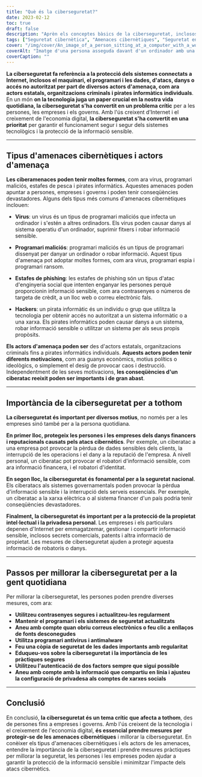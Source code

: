 ```yaml
---
title: "Què és la ciberseguretat?"
date: 2023-02-12
toc: true
draft: false
description: "Aprèn els conceptes bàsics de la ciberseguretat, inclosos els tipus d'amenaces cibernètiques, la importància de la ciberseguretat i els passos per millorar la seguretat en línia."
tags: ["Seguretat cibernètica", "Amenaces cibernètiques", "Seguretat en línia", "Protecció de dades", "Virus", "Programari maliciós", "Estafes de pesca", "Hackers", "seguretat nacional", "Propietat intel · lectual", "Privacitat personal"]
cover: "/img/cover/An_image_of_a_person_sitting_at_a_computer_with_a_worried_face.png"
coverAlt: "Imatge d'una persona asseguda davant d'un ordinador amb una expressió preocupada mentre es mostra a la pantalla un pirata informàtic o un ciberdelinqüent, que representa els perills de les amenaces cibernètiques i la importància de la ciberseguretat"
coverCaption: ""
---
```


**La ciberseguretat fa referència a la protecció dels sistemes connectats a Internet, inclosos el maquinari, el programari i les dades, d'atacs, danys o accés no autoritzat per part de diversos actors d'amenaça, com ara actors estatals, organitzacions criminals i pirates informàtics individuals**. En un món **on la tecnologia juga un paper crucial en la nostra vida quotidiana, la ciberseguretat s'ha convertit en un problema crític** per a les persones, les empreses i els governs. Amb l'ús creixent d'Internet i el creixement de l'economia digital, **la ciberseguretat s'ha convertit en una prioritat** per garantir el funcionament segur i segur dels sistemes tecnològics i la protecció de la informació sensible.

______

## Tipus d'amenaces cibernètiques i actors d'amenaça

**Les ciberamenaces poden tenir moltes formes**, com ara virus, programari maliciós, estafes de pesca i pirates informàtics. Aquestes amenaces poden apuntar a persones, empreses i governs i poden tenir conseqüències devastadores. Alguns dels tipus més comuns d'amenaces cibernètiques inclouen:

- **Virus**: un virus és un tipus de programari maliciós que infecta un ordinador i s'estén a altres ordinadors. Els virus poden causar danys al sistema operatiu d'un ordinador, suprimir fitxers i robar informació sensible.

- **Programari maliciós**: programari maliciós és un tipus de programari dissenyat per danyar un ordinador o robar informació. Aquest tipus d'amenaça pot adoptar moltes formes, com ara virus, programari espia i programari ransom.

- **Estafes de phishing**: les estafes de phishing són un tipus d'atac d'enginyeria social que intenten enganyar les persones perquè proporcionin informació sensible, com ara contrasenyes o números de targeta de crèdit, a un lloc web o correu electrònic fals.

- **Hackers**: un pirata informàtic és un individu o grup que utilitza la tecnologia per obtenir accés no autoritzat a un sistema informàtic o a una xarxa. Els pirates informàtics poden causar danys a un sistema, robar informació sensible o utilitzar un sistema per als seus propis propòsits.

**Els actors d'amenaça poden ser** des d'actors estatals, organitzacions criminals fins a pirates informàtics individuals. **Aquests actors poden tenir diferents motivacions**, com ara guanys econòmics, motius polítics o ideològics, o simplement el desig de provocar caos i destrucció. Independentment de les seves motivacions, **les conseqüències d'un ciberatac reeixit poden ser importants i de gran abast**.

______

## Importància de la ciberseguretat per a tothom

**La ciberseguretat és important per diversos motius**, no només per a les empreses sinó també per a la persona quotidiana.

**En primer lloc, protegeix les persones i les empreses dels danys financers i reputacionals causats pels atacs cibernètics**. Per exemple, un ciberatac a una empresa pot provocar la pèrdua de dades sensibles dels clients, la interrupció de les operacions i el dany a la reputació de l'empresa. A nivell personal, un ciberatac pot provocar el robatori d'informació sensible, com ara informació financera, i el robatori d'identitat.

**En segon lloc, la ciberseguretat és fonamental per a la seguretat nacional**. Els ciberatacs als sistemes governamentals poden provocar la pèrdua d'informació sensible i la interrupció dels serveis essencials. Per exemple, un ciberatac a la xarxa elèctrica o al sistema financer d'un país podria tenir conseqüències devastadores.

**Finalment, la ciberseguretat és important per a la protecció de la propietat intel·lectual i la privadesa personal**. Les empreses i els particulars depenen d'Internet per emmagatzemar, gestionar i compartir informació sensible, inclosos secrets comercials, patents i altra informació de propietat. Les mesures de ciberseguretat ajuden a protegir aquesta informació de robatoris o danys.

______

## Passos per millorar la ciberseguretat per a la gent quotidiana

Per millorar la ciberseguretat, les persones poden prendre diverses mesures, com ara:

- **Utilitzeu contrasenyes segures i actualitzeu-les regularment**
- **Mantenir el programari i els sistemes de seguretat actualitzats**
- **Aneu amb compte quan obriu correus electrònics o feu clic a enllaços de fonts desconegudes**
- **Utilitza programari antivirus i antimalware**
- **Feu una còpia de seguretat de les dades importants amb regularitat**
- **Eduqueu-vos sobre la ciberseguretat i la importància de les pràctiques segures**
- **Utilitzeu l'autenticació de dos factors sempre que sigui possible**
- **Aneu amb compte amb la informació que compartiu en línia i ajusteu la configuració de privadesa als comptes de xarxes socials**


______
## Conclusió

En conclusió, **la ciberseguretat és un tema crític que afecta a tothom**, des de persones fins a empreses i governs. Amb l'ús creixent de la tecnologia i el creixement de l'economia digital, **és essencial prendre mesures per protegir-se de les amenaces cibernètiques** i millorar la ciberseguretat. En conèixer els tipus d'amenaces cibernètiques i els actors de les amenaces, entendre la importància de la ciberseguretat i prendre mesures pràctiques per millorar la seguretat, les persones i les empreses poden ajudar a garantir la protecció de la informació sensible i minimitzar l'impacte dels atacs cibernètics.
